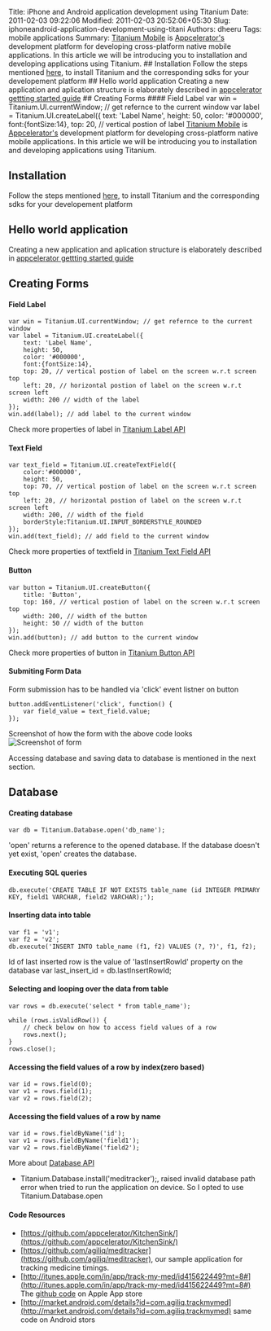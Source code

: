 Title: iPhone and Android application development using Titanium
Date: 2011-02-03 09:22:06
Modified: 2011-02-03 20:52:06+05:30
Slug: iphoneandroid-application-development-using-titani
Authors: dheeru
Tags: mobile applications
Summary: [Titanium Mobile](http://www.appcelerator.com/products/titanium-mobile-application-development/) is [Appcelerator's](http://www.appcelerator.com/) development platform for developing cross-platform native mobile applications. In this article we will be introducing you to installation and developing applications using Titanium. ## Installation Follow the steps mentioned [here](http://guides.appcelerator.com/en/getting_started.html#installing_titanium), to install Titanium and the corresponding sdks for your developement platform ## Hello world application Creating a new application and aplication structure is elaborately described in [appcelerator gettting started guide](http://guides.appcelerator.com/en/getting_started.html#hello_world!) ## Creating Forms #### Field Label var win = Titanium.UI.currentWindow; // get refernce to the current window var label = Titanium.UI.createLabel({ text: 'Label Name', height: 50, color: '#000000', font:{fontSize:14}, top: 20, // vertical postion of label
[Titanium Mobile](http://www.appcelerator.com/products/titanium-mobile-application-development/) is [Appcelerator's](http://www.appcelerator.com/) development platform for developing cross-platform native mobile applications. In this article we will be introducing you to installation and developing applications using Titanium.

## Installation 

Follow the steps mentioned [here](http://guides.appcelerator.com/en/getting_started.html#installing_titanium), to install Titanium and the corresponding sdks for your developement platform

## Hello world application

Creating a new application and aplication structure is elaborately described in [appcelerator gettting started guide](http://guides.appcelerator.com/en/getting_started.html#hello_world!)


## Creating Forms

#### Field Label
	var win = Titanium.UI.currentWindow; // get refernce to the current window
	var label = Titanium.UI.createLabel({
		text: 'Label Name',
		height: 50,
		color: '#000000',
		font:{fontSize:14},
		top: 20, // vertical postion of label on the screen w.r.t screen top
		left: 20, // horizontal postion of label on the screen w.r.t screen left
		width: 200 // width of the label
	});
	win.add(label); // add label to the current window

Check more properties of label in [Titanium Label API](http://developer.appcelerator.com/apidoc/mobile/latest/Titanium.UI.Label-object.html)

#### Text Field
	var text_field = Titanium.UI.createTextField({
		color:'#000000',
		height: 50,
		top: 70, // vertical postion of label on the screen w.r.t screen top
		left: 20, // horizontal postion of label on the screen w.r.t screen left
		width: 200, // width of the field
		borderStyle:Titanium.UI.INPUT_BORDERSTYLE_ROUNDED
	});
	win.add(text_field); // add field to the current window


Check more properties of textfield in [Titanium Text Field API](http://developer.appcelerator.com/apidoc/mobile/latest/Titanium.UI.TextField-object.html)

#### Button
	var button = Titanium.UI.createButton({
		title: 'Button',
		top: 160, // vertical postion of label on the screen w.r.t screen top
		width: 200, // width of the button
		height: 50 // width of the button
	});
	win.add(button); // add button to the current window
Check more properties of button in [Titanium Button API](http://developer.appcelerator.com/apidoc/mobile/latest/Titanium.UI.Button-object)
	
#### Submiting Form Data

Form submission has to be handled via 'click' event listner on button

	button.addEventListener('click', function() { 
		var field_value = text_field.value;
	});

Screenshot of how the form with the above code looks
![Screenshot of form](http://media.agiliq.com/images/blog/iphone_screenshot.png "Form Screenshot")

Accessing database and saving data to database is mentioned in the next section.



## Database

#### Creating database

    var db = Titanium.Database.open('db_name');

'open' returns a reference to the opened database. If the database doesn't yet exist, 'open' creates the database.
	

#### Executing SQL queries

    db.execute('CREATE TABLE IF NOT EXISTS table_name (id INTEGER PRIMARY KEY, field1 VARCHAR, field2 VARCHAR);');


#### Inserting data into table

    var f1 = 'v1';
    var f2 = 'v2';
    db.execute('INSERT INTO table_name (f1, f2) VALUES (?, ?)', f1, f2);


Id of last inserted row is the value of 'lastInsertRowId' property on the database
    var last_insert_id = db.lastInsertRowId;


#### Selecting and looping over the data from table

    var rows = db.execute('select * from table_name');
	
    while (rows.isValidRow()) {
        // check below on how to access field values of a row
	    rows.next();
    }
    rows.close();


#### Accessing the field values of a row by index(zero based)

    var id = rows.field(0);
    var v1 = rows.field(1);
    var v2 = rows.field(2);


#### Accessing the field values of a row by name

    var id = rows.fieldByName('id');
    var v1 = rows.fieldByName('field1');
    var v2 = rows.fieldByName('field2');

More about [Database API](http://developer.appcelerator.com/apidoc/mobile/latest/Titanium.Database-module)

* Titanium.Database.install('meditracker');, raised invalid database path error when tried to run the application on device. So I opted to use Titanium.Database.open



#### Code Resources

* [https://github.com/appcelerator/KitchenSink/](https://github.com/appcelerator/KitchenSink/)
* [https://github.com/agiliq/meditracker](https://github.com/agiliq/meditracker), our sample application for tracking medicine timings.
* [http://itunes.apple.com/in/app/track-my-med/id415622449?mt=8#](http://itunes.apple.com/in/app/track-my-med/id415622449?mt=8#) The [github code](https://github.com/agiliq/meditracker) on Apple App store
* [http://market.android.com/details?id=com.agiliq.trackmymed](http://market.android.com/details?id=com.agiliq.trackmymed) same code on Android stors



